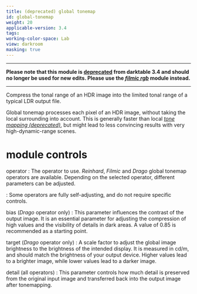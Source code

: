```yaml
---
title: (deprecated) global tonemap
id: global-tonemap
weight: 20
applicable-version: 3.4
tags: 
working-color-space: Lab 
view: darkroom
masking: true
---
```


---

**Please note that this module is [deprecated](../../darkroom/processing-modules/deprecated.md) from darktable 3.4 and should no longer be used for new edits. Please use the [_filmic rgb_](./filmic-rgb.md) module instead.**

---

Compress the tonal range of an HDR image into the limited tonal range of a typical LDR output file. 

Global tonemap processes each pixel of an HDR image, without taking the local surrounding into account. This is generally faster than local [_tone mapping (deprecated)_](./tone-mapping.md), but might lead to less convincing results with very high-dynamic-range scenes.

# module controls

operator
: The operator to use. _Reinhard_, _Filmic_ and _Drago_ global tonemap operators are available. Depending on the selected operator, different parameters can be adjusted. 

: Some operators are fully self-adjusting, and do not require specific controls.

bias (_Drago_ operator only)
: This parameter influences the contrast of the output image. It is an essential parameter for adjusting the compression of high values and the visibility of details in dark areas. A value of 0.85 is recommended as a starting point.

target (_Drago_ operator only)
: A scale factor to adjust the global image brightness to the brightness of the intended display. It is measured in cd/m, and should match the brightness of your output device. Higher values lead to a brighter image, while lower values lead to a darker image.

detail (all operators)
: This parameter controls how much detail is preserved from the original input image and transferred back into the output image after tonemapping.
